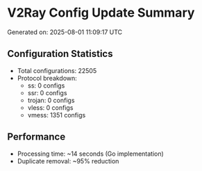 # V2Ray Config Update Summary
Generated on: 2025-08-01 11:09:17 UTC

## Configuration Statistics
- Total configurations: 22505
- Protocol breakdown:
  - ss: 0 configs
  - ssr: 0 configs
  - trojan: 0 configs
  - vless: 0 configs
  - vmess: 1351 configs

## Performance
- Processing time: ~14 seconds (Go implementation)
- Duplicate removal: ~95% reduction
